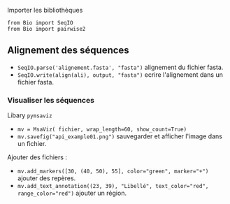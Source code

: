 Importer les bibliothèques
```
from Bio import SeqIO
from Bio import pairwise2
```

## Alignement des séquences

* `SeqIO.parse('alignement.fasta', "fasta")` alignement du fichier fasta.
* `SeqIO.write(align(ali), output, "fasta")` ecrire l'alignement dans un fichier fasta.

### Visualiser les séquences

Libary `pymsaviz`

* `mv = MsaViz( fichier, wrap_length=60, show_count=True)`
* `mv.savefig("api_example01.png")` sauvegarder et afficher l'image dans un fichier.

Ajouter des fichiers :
* `mv.add_markers([30, (40, 50), 55], color="green", marker="+")` ajouter des repères.
* `mv.add_text_annotation((23, 39), "Libellé", text_color="red", range_color="red")` ajouter un région.
